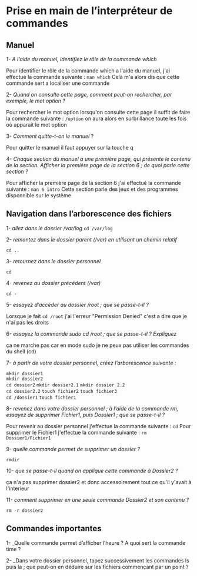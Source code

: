 # Prise en main de l’interpréteur de commandes

## Manuel

1- _A l’aide du manuel, identifiez le rôle de la commande which_

Pour identifier le rôle de la commande which a l'aide du manuel, j'ai effectué la commande suivante :
`man which` 
Celà m'a alors dis que cette commande sert a localiser une commande 

2- _Quand on consulte cette page, comment peut-on rechercher, par exemple, le mot option_ ?
 
Pour rechercher le mot option lorsqu'on consulte cette page il suffit de faire la commande suivante : `/option` on aura alors en surbrillance toute les fois où apparait le mot option 

3- _Comment quitte-t-on le manuel_ ?

Pour quitter le manuel il faut appuyer sur la touche q 

4- _Chaque section du manuel a une première page, qui présente le contenu de la section. Afficher la
première page de la section 6 ; de quoi parle cette section ?_

Pour afficher la première page de la section 6 j'ai effectué la commande suivante : `man 6 intro`
Cette section parle des jeux et des programmes disponnible sur le système 

## Navigation dans l’arborescence des fichiers

1- _allez dans le dossier /var/log_
`cd /var/log` 

2- _remontez dans le dossier parent (/var) en utilisant un chemin relatif_

`cd ..`

3- _retournez dans le dossier personnel_

`cd`

4- _revenez au dossier précédent (/var)_

`cd -`

5- _essayez d’accéder au dossier /root ; que se passe-t-il ?_

Lorsque je fait `cd /root` j'ai l'erreur "Permission Denied" c'est a dire que je n'ai pas les droits

6-  _essayez la commande sudo cd /root ; que se passe-t-il ? Expliquez_

ça ne marche pas car en mode sudo je ne peux pas utiliser les commandes du shell (cd)

7-  _à partir de votre dossier personnel, créez l’arborescence suivante :_

`mkdir dossier1` <br> `mkdir dossier2` <br> `cd dossier2` `mkdir dossier2.1` `mkdir dossier 2.2` <br> `cd dossier2.2` `touch fichier2` `touch fichier3` <br> `cd /dossier1` `touch fichier1`

8-  _revenez dans votre dossier personnel ; à l’aide de la commande rm, essayez de supprimer Fichier1, puis
Dossier1 ; que se passe-t-il ?_

Pour revenir au dossier personnel j'effectue la commande suivante : `cd`
Pour supprimer le Fichier1 j'effectue la commande suivante : `rm Dossier1/Fichier1`


9-  _quelle commande permet de supprimer un dossier ?_

`rmdir`

10- _que se passe-t-il quand on applique cette commande à Dossier2 ?_

ça n'a pas supprimer dossier2 et donc accessoirement tout ce qu'il y'avait à l'interieur 

11- _comment supprimer en une seule commande Dossier2 et son contenu ?_

`rm -r dossier2` 

## Commandes importantes 

1- _Quelle commande permet d’afficher l’heure ? A quoi sert la commande time ?

2- _Dans votre dossier personnel, tapez successivement les commandes ls puis la ; que peut-on en déduire
sur les fichiers commençant par un point ?
